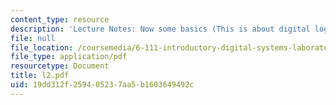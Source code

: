 ```yaml
---
content_type: resource
description: 'Lecture Notes: Now some basics (This is about digital logic)'
file: null
file_location: /coursemedia/6-111-introductory-digital-systems-laboratory-fall-2002/19dd312f259405237aa5b1603649492c_l2.pdf
file_type: application/pdf
resourcetype: Document
title: l2.pdf
uid: 19dd312f-2594-0523-7aa5-b1603649492c
---
```

